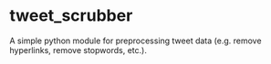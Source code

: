 # tweet_scrubber
A simple python module for preprocessing tweet data (e.g. remove hyperlinks, remove stopwords, etc.). 
